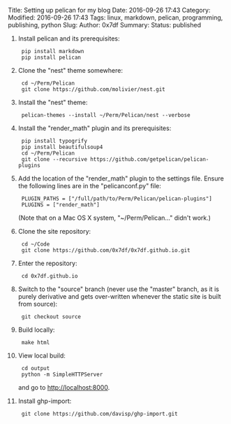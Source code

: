 Title: Setting up pelican for my blog
Date: 2016-09-26 17:43
Category:  
Modified: 2016-09-26 17:43
Tags: linux, markdown, pelican, programming, publishing, python
Slug: 
Author: 0x7df
Summary: 
Status: published

1. Install pelican and its prerequisites:

        pip install markdown
        pip install pelican

1. Clone the "nest" theme somewhere:

        cd ~/Perm/Pelican
        git clone https://github.com/molivier/nest.git

1. Install the "nest" theme:

        pelican-themes --install ~/Perm/Pelican/nest --verbose

1. Install the "render_math" plugin and its prerequisites:

        pip install typogrify
        pip install beautifulsoup4
        cd ~/Perm/Pelican
        git clone --recursive https://github.com/getpelican/pelican-plugins

1. Add the location of the "render_math" plugin to the settings file. Ensure the
   following lines are in the "pelicanconf.py" file:

        PLUGIN_PATHS = ["/full/path/to/Perm/Pelican/pelican-plugins"]
        PLUGINS = ["render_math"]
   (Note that on a Mac OS X system, "~/Perm/Pelican..." didn't work.)

1. Clone the site repository:

        cd ~/Code
        git clone https://github.com/0x7df/0x7df.github.io.git

1. Enter the repository:

        cd 0x7df.github.io

1. Switch to the "source" branch (never use the "master" branch, as it is
   purely derivative and gets over-written whenever the static site is built
   from source):

        git checkout source

1. Build locally:

        make html

1. View local build:

        cd output
        python -m SimpleHTTPServer

    and go to [http://localhost:8000](http://localhost:8000).

1. Install ghp-import:

        git clone https://github.com/davisp/ghp-import.git

